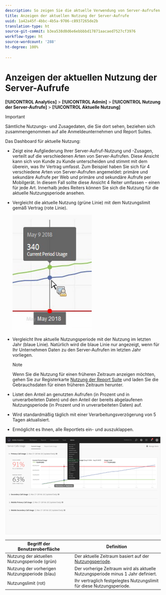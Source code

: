 ```yaml
---
description: So zeigen Sie die aktuelle Verwendung von Server-Aufrufen in Adobe Analytics an.
title: Anzeigen der aktuellen Nutzung der Server-Aufrufe
uuid: 1a42a45f-4bbc-4b5a-9706-c8937265de2b
translation-type: ht
source-git-commit: b3ea538d0d6e6ebbbbd17871aacaed7527cf3976
workflow-type: ht
source-wordcount: '288'
ht-degree: 100%

---
```



# Anzeigen der aktuellen Nutzung der Server-Aufrufe

**[!UICONTROL Analytics]** > **[!UICONTROL Admin]** > **[!UICONTROL Nutzung der Server-Aufrufe]** > **[!UICONTROL Aktuelle Nutzung]**

>[!IMPORTANT]
>
>Sämtliche Nutzungs- und Zusagedaten, die Sie dort sehen, beziehen sich zusammengenommen auf alle Anmeldeunternehmen und Report Suites.

Das Dashboard für aktuelle Nutzung:

* Zeigt eine Aufgliederung Ihrer Server-Aufruf-Nutzung und -Zusagen, verteilt auf die verschiedenen Arten von Server-Aufrufen. Diese Ansicht kann sich von Kunde zu Kunde unterscheiden und stimmt mit dem überein, was Ihr Vertrag umfasst. Zum Beispiel haben Sie sich für 4 verschiedene Arten von Server-Aufrufen angemeldet: primäre und sekundäre Aufrufe per Web und primäre und sekundäre Aufrufe per Mobilgerät. In diesem Fall sollte diese Ansicht 4 Reiter umfassen – einen für jede Art. Innerhalb jedes Reiters können Sie sich die Nutzung für die aktuelle Nutzungsperiode ansehen.
* Vergleicht die aktuelle Nutzung (grüne Linie) mit dem Nutzungslimit gemäß Vertrag (rote Linie).

   ![](assets/current_period.png)

* Vergleicht Ihre aktuelle Nutzungsperiode mit der Nutzung im letzten Jahr (blaue Linie). Natürlich wird die blaue Linie nur angezeigt, wenn für Ihr Unternehmen Daten zu den Server-Aufrufen im letzten Jahr vorliegen.

   >[!NOTE]
   >
   >Wenn Sie die Nutzung für einen früheren Zeitraum anzeigen möchten, gehen Sie zur Registerkarte [Nutzung der Report Suite](/help/admin/c-server-call-usage/report-suite-usage.md) und laden Sie die Gebrauchsdaten für einen früheren Zeitraum herunter.

* Listet den Anteil an genutzten Aufrufen (in Prozent und in unverarbeiteten Daten) und den Anteil der bereits abgelaufenen Nutzungsperiode (in Prozent und in unverarbeiteten Daten) auf.
* Wird standardmäßig täglich mit einer Verarbeitungsverzögerung von 5 Tagen aktualisiert.
* Ermöglicht es Ihnen, alle Reportlets ein- und auszuklappen.

![](assets/server_call_dashboard.png)

| Begriff der Benutzeroberfläche | Definition |
| --- | --- |
| Nutzung der aktuellen Nutzungsperiode (grün) | Der aktuelle Zeitraum basiert auf der [Nutzungsperiode](/help/admin/c-server-call-usage/overage-overview.md). |
| Nutzung der vorherigen Nutzungsperiode (blau) | Der vorherige Zeitraum wird als aktuelle Nutzungsperiode minus 1 Jahr definiert. |
| Nutzungslimit (rot) | Ihr vertraglich festgelegtes Nutzungslimit für diese Nutzungsperiode. |
